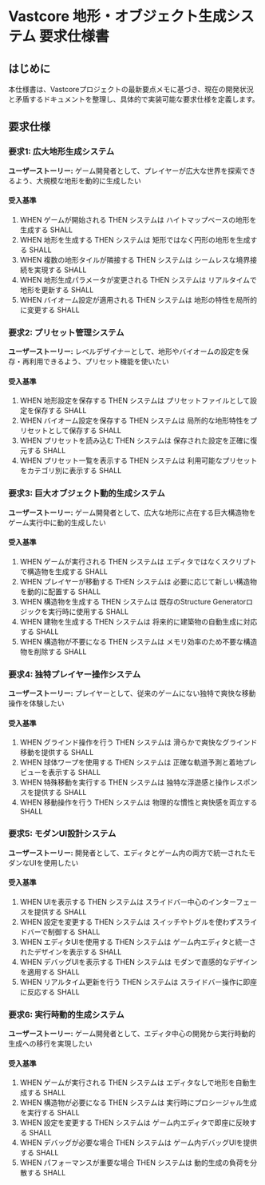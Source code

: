 # Vastcore 地形・オブジェクト生成システム 要求仕様書

## はじめに

本仕様書は、Vastcoreプロジェクトの最新要点メモに基づき、現在の開発状況と矛盾するドキュメントを整理し、具体的で実装可能な要求仕様を定義します。

## 要求仕様

### 要求1: 広大地形生成システム

**ユーザーストーリー:** ゲーム開発者として、プレイヤーが広大な世界を探索できるよう、大規模な地形を動的に生成したい

#### 受入基準
1. WHEN ゲームが開始される THEN システムは ハイトマップベースの地形を生成する SHALL
2. WHEN 地形を生成する THEN システムは 矩形ではなく円形の地形を生成する SHALL
3. WHEN 複数の地形タイルが隣接する THEN システムは シームレスな境界接続を実現する SHALL
4. WHEN 地形生成パラメータが変更される THEN システムは リアルタイムで地形を更新する SHALL
5. WHEN バイオーム設定が適用される THEN システムは 地形の特性を局所的に変更する SHALL

### 要求2: プリセット管理システム

**ユーザーストーリー:** レベルデザイナーとして、地形やバイオームの設定を保存・再利用できるよう、プリセット機能を使いたい

#### 受入基準
1. WHEN 地形設定を保存する THEN システムは プリセットファイルとして設定を保存する SHALL
2. WHEN バイオーム設定を保存する THEN システムは 局所的な地形特性をプリセットとして保存する SHALL
3. WHEN プリセットを読み込む THEN システムは 保存された設定を正確に復元する SHALL
4. WHEN プリセット一覧を表示する THEN システムは 利用可能なプリセットをカテゴリ別に表示する SHALL

### 要求3: 巨大オブジェクト動的生成システム

**ユーザーストーリー:** ゲーム開発者として、広大な地形に点在する巨大構造物をゲーム実行中に動的生成したい

#### 受入基準
1. WHEN ゲームが実行される THEN システムは エディタではなくスクリプトで構造物を生成する SHALL
2. WHEN プレイヤーが移動する THEN システムは 必要に応じて新しい構造物を動的に配置する SHALL
3. WHEN 構造物を生成する THEN システムは 既存のStructure Generatorロジックを実行時に使用する SHALL
4. WHEN 建物を生成する THEN システムは 将来的に建築物の自動生成に対応する SHALL
5. WHEN 構造物が不要になる THEN システムは メモリ効率のため不要な構造物を削除する SHALL

### 要求4: 独特プレイヤー操作システム

**ユーザーストーリー:** プレイヤーとして、従来のゲームにない独特で爽快な移動操作を体験したい

#### 受入基準
1. WHEN グラインド操作を行う THEN システムは 滑らかで爽快なグラインド移動を提供する SHALL
2. WHEN 球体ワープを使用する THEN システムは 正確な軌道予測と着地プレビューを表示する SHALL
3. WHEN 特殊移動を実行する THEN システムは 独特な浮遊感と操作レスポンスを提供する SHALL
4. WHEN 移動操作を行う THEN システムは 物理的な慣性と爽快感を両立する SHALL

### 要求5: モダンUI設計システム

**ユーザーストーリー:** 開発者として、エディタとゲーム内の両方で統一されたモダンなUIを使用したい

#### 受入基準
1. WHEN UIを表示する THEN システムは スライドバー中心のインターフェースを提供する SHALL
2. WHEN 設定を変更する THEN システムは スイッチやトグルを使わずスライドバーで制御する SHALL
3. WHEN エディタUIを使用する THEN システムは ゲーム内エディタと統一されたデザインを表示する SHALL
4. WHEN デバッグUIを表示する THEN システムは モダンで直感的なデザインを適用する SHALL
5. WHEN リアルタイム更新を行う THEN システムは スライドバー操作に即座に反応する SHALL

### 要求6: 実行時動的生成システム

**ユーザーストーリー:** ゲーム開発者として、エディタ中心の開発から実行時動的生成への移行を実現したい

#### 受入基準
1. WHEN ゲームが実行される THEN システムは エディタなしで地形を自動生成する SHALL
2. WHEN 構造物が必要になる THEN システムは 実行時にプロシージャル生成を実行する SHALL
3. WHEN 設定を変更する THEN システムは ゲーム内エディタで即座に反映する SHALL
4. WHEN デバッグが必要な場合 THEN システムは ゲーム内デバッグUIを提供する SHALL
5. WHEN パフォーマンスが重要な場合 THEN システムは 動的生成の負荷を分散する SHALL